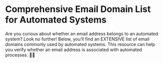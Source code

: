 # Comprehensive Email Domain List for Automated Systems
Are you curious about whether an email address belongs to an automated system? Look no further! Below, you’ll find an EXTENSIVE list of email domains commonly used by automated systems. This resource can help you verify whether an email address is associated with automated processes. 🤖📧
